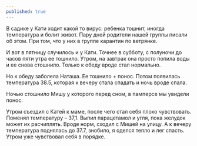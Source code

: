 ```yaml
---
published: true
---
```


В садике у Кати ходит какой то вирус: ребенка тошнит, иногда температура и болит живот.
Пару дней родители нашей группы писали об этом.
При том, что у них в группе карантин по ветрянке.

И вот в пятницу случилось и у Кати. 
Точнее в субботу, с полуночи до часов пяти утра ее тошнило.
Утром, на завтрак она просто попила воды и ее снова стошнило. 
Только к обеду вроде стал нормально.

Но к обеду заболела Наташа. 
Ее тошнило + понос. 
Потом появилась температура 38.5, которая к вечеру стала спадать и ночь вроде спала.

Ночью стошнило Мишу у которого перед сном, в памперсе мы увидели понос.

Утром съездил с Катей к маме, после чего стал себя плохо чувствовать. 
Поменял температуру – 37,1. 
Выпил парацетамол и угля, пока желудок может их расчиплять. 
Вроде норм, сходил с Мишей на улицу.
А к вечеру температура поднялась до 37.7, знобило, я оделся тепло и лег спасть.
Утром уже чувствовал себя в порядке.
